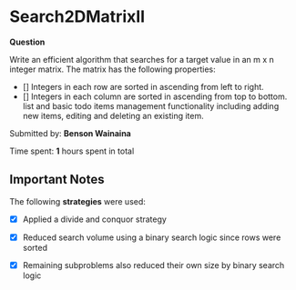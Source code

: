 # Search2DMatrixII

**Question** 

Write an efficient algorithm that searches for a target value in an m x n integer matrix. The matrix has the following properties:
* [] Integers in each row are sorted in ascending from left to right.
* [] Integers in each column are sorted in ascending from top to bottom. list and basic todo items management functionality including adding new items, editing and deleting an existing item.

Submitted by: **Benson Wainaina**

Time spent: **1** hours spent in total

## Important Notes

The following **strategies** were used:

* [x] Applied a divide and conquor strategy
* [x] Reduced search volume using a binary search logic since rows were sorted
* [x] Remaining subproblems also reduced their own size by binary search logic


